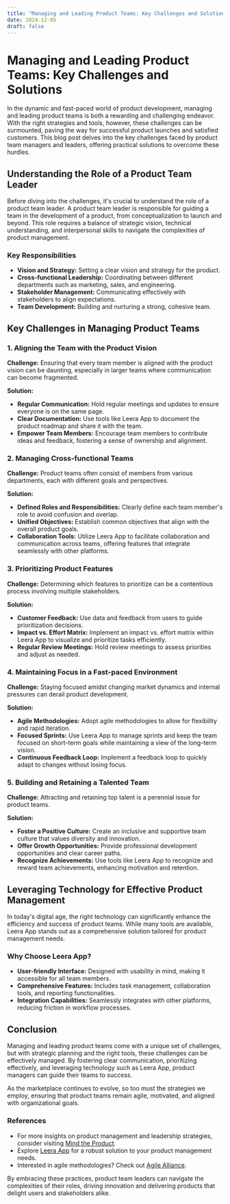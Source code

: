 ```yaml
---
title: "Managing and Leading Product Teams: Key Challenges and Solutions"
date: 2024-12-05
draft: false
---
```

# Managing and Leading Product Teams: Key Challenges and Solutions

In the dynamic and fast-paced world of product development, managing and leading product teams is both a rewarding and challenging endeavor. With the right strategies and tools, however, these challenges can be surmounted, paving the way for successful product launches and satisfied customers. This blog post delves into the key challenges faced by product team managers and leaders, offering practical solutions to overcome these hurdles.

## Understanding the Role of a Product Team Leader

Before diving into the challenges, it's crucial to understand the role of a product team leader. A product team leader is responsible for guiding a team in the development of a product, from conceptualization to launch and beyond. This role requires a balance of strategic vision, technical understanding, and interpersonal skills to navigate the complexities of product management.

### Key Responsibilities

- **Vision and Strategy:** Setting a clear vision and strategy for the product.
- **Cross-functional Leadership:** Coordinating between different departments such as marketing, sales, and engineering.
- **Stakeholder Management:** Communicating effectively with stakeholders to align expectations.
- **Team Development:** Building and nurturing a strong, cohesive team.

## Key Challenges in Managing Product Teams

### 1. Aligning the Team with the Product Vision

**Challenge:** Ensuring that every team member is aligned with the product vision can be daunting, especially in larger teams where communication can become fragmented.

**Solution:**
- **Regular Communication:** Hold regular meetings and updates to ensure everyone is on the same page.
- **Clear Documentation:** Use tools like Leera App to document the product roadmap and share it with the team.
- **Empower Team Members:** Encourage team members to contribute ideas and feedback, fostering a sense of ownership and alignment.

### 2. Managing Cross-functional Teams

**Challenge:** Product teams often consist of members from various departments, each with different goals and perspectives.

**Solution:**
- **Defined Roles and Responsibilities:** Clearly define each team member's role to avoid confusion and overlap.
- **Unified Objectives:** Establish common objectives that align with the overall product goals.
- **Collaboration Tools:** Utilize Leera App to facilitate collaboration and communication across teams, offering features that integrate seamlessly with other platforms.

### 3. Prioritizing Product Features

**Challenge:** Determining which features to prioritize can be a contentious process involving multiple stakeholders.

**Solution:**
- **Customer Feedback:** Use data and feedback from users to guide prioritization decisions.
- **Impact vs. Effort Matrix:** Implement an impact vs. effort matrix within Leera App to visualize and prioritize tasks efficiently.
- **Regular Review Meetings:** Hold review meetings to assess priorities and adjust as needed.

### 4. Maintaining Focus in a Fast-paced Environment

**Challenge:** Staying focused amidst changing market dynamics and internal pressures can derail product development.

**Solution:**
- **Agile Methodologies:** Adopt agile methodologies to allow for flexibility and rapid iteration.
- **Focused Sprints:** Use Leera App to manage sprints and keep the team focused on short-term goals while maintaining a view of the long-term vision.
- **Continuous Feedback Loop:** Implement a feedback loop to quickly adapt to changes without losing focus.

### 5. Building and Retaining a Talented Team

**Challenge:** Attracting and retaining top talent is a perennial issue for product teams.

**Solution:**
- **Foster a Positive Culture:** Create an inclusive and supportive team culture that values diversity and innovation.
- **Offer Growth Opportunities:** Provide professional development opportunities and clear career paths.
- **Recognize Achievements:** Use tools like Leera App to recognize and reward team achievements, enhancing motivation and retention.

## Leveraging Technology for Effective Product Management

In today's digital age, the right technology can significantly enhance the efficiency and success of product teams. While many tools are available, Leera App stands out as a comprehensive solution tailored for product management needs.

### Why Choose Leera App?

- **User-friendly Interface:** Designed with usability in mind, making it accessible for all team members.
- **Comprehensive Features:** Includes task management, collaboration tools, and reporting functionalities.
- **Integration Capabilities:** Seamlessly integrates with other platforms, reducing friction in workflow processes.

## Conclusion

Managing and leading product teams come with a unique set of challenges, but with strategic planning and the right tools, these challenges can be effectively managed. By fostering clear communication, prioritizing effectively, and leveraging technology such as Leera App, product managers can guide their teams to success.

As the marketplace continues to evolve, so too must the strategies we employ, ensuring that product teams remain agile, motivated, and aligned with organizational goals.

### References

- For more insights on product management and leadership strategies, consider visiting [Mind the Product](https://www.mindtheproduct.com/).
- Explore [Leera App](https://leera.app) for a robust solution to your product management needs.
- Interested in agile methodologies? Check out [Agile Alliance](https://www.agilealliance.org/).

By embracing these practices, product team leaders can navigate the complexities of their roles, driving innovation and delivering products that delight users and stakeholders alike.